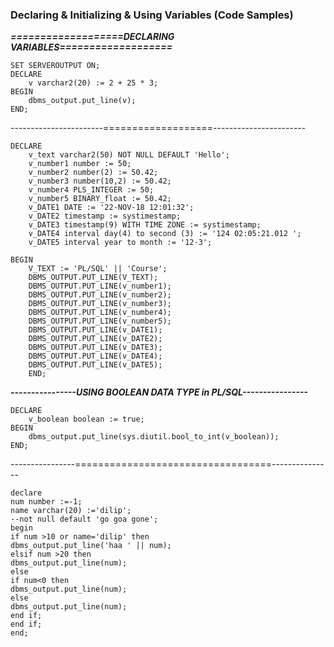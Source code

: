 ### Declaring & Initializing & Using Variables (Code Samples)
***===================DECLARING VARIABLES===================***
```
SET SERVEROUTPUT ON;
DECLARE 
    v varchar2(20) := 2 + 25 * 3;
BEGIN
    dbms_output.put_line(v);
END;
```
-----------------------===================-----------------------
```
DECLARE 
    v_text varchar2(50) NOT NULL DEFAULT 'Hello';
    v_number1 number := 50;
    v_number2 number(2) := 50.42;
    v_number3 number(10,2) := 50.42;
    v_number4 PLS_INTEGER := 50;
    v_number5 BINARY_float := 50.42;
    v_DATE1 DATE := '22-NOV-18 12:01:32';
    v_DATE2 timestamp := systimestamp;
    v_DATE3 timestamp(9) WITH TIME ZONE := systimestamp;
    v_DATE4 interval day(4) to second (3) := '124 02:05:21.012 ';
    v_DATE5 interval year to month := '12-3';
```
```
BEGIN
    V_TEXT := 'PL/SQL' || 'Course';
    DBMS_OUTPUT.PUT_LINE(V_TEXT);
    DBMS_OUTPUT.PUT_LINE(v_number1);
    DBMS_OUTPUT.PUT_LINE(v_number2);
    DBMS_OUTPUT.PUT_LINE(v_number3);
    DBMS_OUTPUT.PUT_LINE(v_number4);
    DBMS_OUTPUT.PUT_LINE(v_number5);
    DBMS_OUTPUT.PUT_LINE(v_DATE1);
    DBMS_OUTPUT.PUT_LINE(v_DATE2);
    DBMS_OUTPUT.PUT_LINE(v_DATE3);
    DBMS_OUTPUT.PUT_LINE(v_DATE4);
    DBMS_OUTPUT.PUT_LINE(v_DATE5);
    END;
```

***----------------USING BOOLEAN DATA TYPE in PL/SQL----------------***
```
DECLARE
    v_boolean boolean := true;
BEGIN
    dbms_output.put_line(sys.diutil.bool_to_int(v_boolean));
END;
```
----------------==================================---------------

```
declare
num number :=-1;
name varchar(20) :='dilip';
--not null default 'go goa gone';
begin
if num >10 or name='dilip' then
dbms_output.put_line('haa ' || num);
elsif num >20 then 
dbms_output.put_line(num);
else
if num<0 then
dbms_output.put_line(num);
else
dbms_output.put_line(num);
end if;
end if;
end;
```
